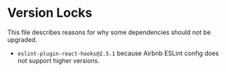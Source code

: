 # Version Locks

This file describes reasons for why some dependencies should not be upgraded.

- `eslint-plugin-react-hooks@2.5.1` because Airbnb ESLint config does not support higher versions.
